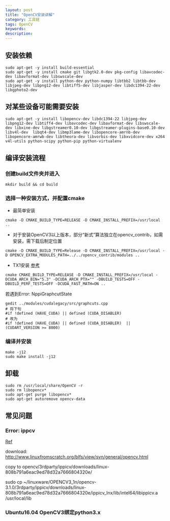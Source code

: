 ```yaml
---
layout: post
title: "OpenCV安装讲解"
category: 工具链
tags: OpenCV
keywords: 
description: 
---
```



## 安装依赖

```
sudo apt-get -y install build-essential
sudo apt-get -y install cmake git libgtk2.0-dev pkg-config libavcodec-dev libavformat-dev libswscale-dev
sudo apt-get -y install python-dev python-numpy libtbb2 libtbb-dev libjpeg-dev libpng12-dev libtiff5-dev libjasper-dev libdc1394-22-dev libgphoto2-dev
```

## 对某些设备可能需要安装

```
sudo apt-get -y install libopencv-dev libdc1394-22 libjpeg-dev libpng12-dev libtiff4-dev libavcodec-dev libavformat-dev libswscale-dev libxine-dev libgstreamer0.10-dev libgstreamer-plugins-base0.10-dev libv4l-dev  libqt4-dev libmp3lame-dev libopencore-amrnb-dev libopencore-amrwb-dev libtheora-dev libvorbis-dev libxvidcore-dev x264 v4l-utils python-scipy python-pip python-virtualenv
```

## 编译安装流程

### 创建build文件夹并进入
```
mkdir build && cd build
```

### 选择一种安装方式，并配置cmake

* 最简单安装

```
cmake -D CMAKE_BUILD_TYPE=RELEASE -D CMAKE_INSTALL_PREFIX=/usr/local ..
```

* 对于安装OpenCV3以上版本，部分“新式”算法独立在opencv_contrib，如需安装，需下载后制定位置

```
cmake -D CMAKE_BUILD_TYPE=Release -D CMAKE_INSTALL_PREFIX=/usr/local -D OPENCV_EXTRA_MODULES_PATH=../../opencv_contrib/modules ..
```

* TX1安装
[参考](http://blog.csdn.net/Jalong_Ma/article/details/52743923)

```
cmake CMAKE_BUILD_TYPE=RELEASE -D CMAKE_INSTALL_PREFIX=/usr/local -DCUDA_ARCH_BIN="5.3" -DCUDA_ARCH_PTX="" -DBUILD_TESTS=OFF -DBUILD_PERF_TESTS=OFF -DCUDA_FAST_MATH=ON ..
```

若遇到Error: NppiGraphcutState

```
gedit ../modules/cudalegacy/src/graphcuts.cpp
# 将下句
#if !defined (HAVE_CUDA) || defined (CUDA_DISABLER)
# 改为
#if !defined (HAVE_CUDA) || defined (CUDA_DISABLER)  || (CUDART_VERSION >= 8000)
```

### 编译并安装

```
make -j12
sudo make install -j12
```

## 卸载

```
sudo rm /usr/local/share/OpenCV -r
sudo rm libopencv*
sudo apt-get purge libopencv*
sudo apt-get autoremove opencv-data
```


## 常见问题
### Error: ippcv
[Ref](http://askubuntu.com/questions/734738/cmake-opencv-installation-issue)

download: <http://www.linuxfromscratch.org/blfs/view/svn/general/opencv.html>

copy to opencv/3rdparty/ippicv/downloads/linux-808b791a6eac9ed78d32a7666804320e/

sudo cp ~/linuxware/OPENCV3_1n/opencv-3.1.0/3rdparty/ippicv/downloads/linux-808b791a6eac9ed78d32a7666804320e/ippicv_lnx/lib/intel64/libippicv.a /usr/local/lib
 
### Ubuntu16.04 OpenCV3绑定python3.x

  
